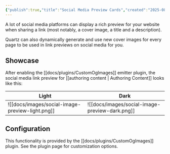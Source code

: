 ```yaml
---
{"publish":true,"title":"Social Media Preview Cards","created":"2025-08-14T17:29:12.159+02:00","modified":"2025-08-14T17:29:12.161+02:00","cssclasses":""}
---
```



A lot of social media platforms can display a rich preview for your website when sharing a link (most notably, a cover image, a title and a description).

Quartz can also dynamically generate and use new cover images for every page to be used in link previews on social media for you.

## Showcase

After enabling the [[docs/plugins/CustomOgImages]] emitter plugin, the social media link preview for [[authoring content \| Authoring Content]] looks like this:

| Light                               | Dark                               |
| ----------------------------------- | ---------------------------------- |
| ![[docs/images/social-image-preview-light.png]] | ![[docs/images/social-image-preview-dark.png]] |

## Configuration

This functionality is provided by the [[docs/plugins/CustomOgImages]] plugin. See the plugin page for customization options.
